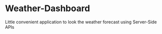 # Weather-Dashboard
Little convenient application to look the weather forecast using Server-Side APIs
